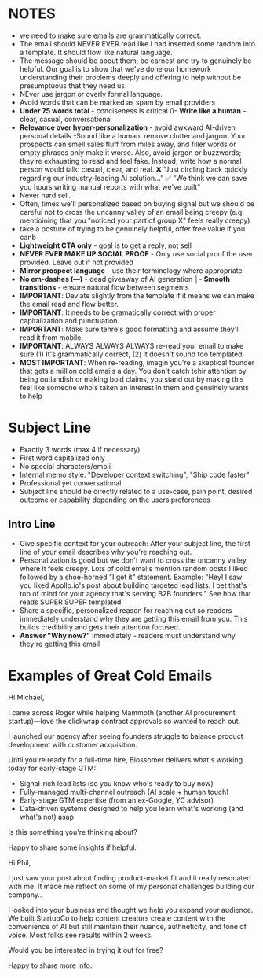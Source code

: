 # NOTES
- we need to make sure emails are grammatically correct.
- The email should NEVER EVER read like I had inserted some random <variable> into a template. It should flow like natural language.
- The message should be about them; be earnest and try to genuinely be helpful. Our goal is to show that we've done our homework understanding their problems deeply and offering to help without be presumptuous that they need us.
- NEver use jargon or overly formal language.
- Avoid words that can be marked as spam by email providers
- **Under 75 words total** - conciseness is critical                                                                                                                                0- **Write like a human** - clear, casual, conversational                                                                                                                           
- **Relevance over hyper-personalization** - avoid awkward AI-driven personal details
-Sound like a human: remove clutter and jargon. Your prospects can smell sales fluff from miles away, and filler words or empty phrases only make it worse. Also, avoid jargon or buzzwords; they’re exhausting to read and feel fake. Instead, write how a normal person would talk: casual, clear, and real. ❌ “Just circling back quickly regarding our industry-leading AI solution…” ✅ "We think we can save you hours writing manual reports with what we've built"
- Never hard sell. 
- Often, times we'll personalized based on buying signal but we should be careful not to cross the uncanny valley of an email being creepy (e.g. mentioining that you "noticed your part of group X" feels really creepy)
- take a posture of trying to be genuinely helpful, offer free value if you canb
- **Lightweight CTA only** - goal is to get a reply, not sell
- **NEVER EVER MAKE UP SOCIAL PROOF** - Only use social proof the user provided. Leave out if not provided
- **Mirror prospect language** - use their terminology where appropriate
- **No em-dashes (—)** - dead giveaway of AI generation                                                                                                                             │- **Smooth transitions** - ensure natural flow between segments
- **IMPORTANT**: Deviate slightly from the template if it means we can make the email read and flow better.
- **IMPORTANT**: It needs to be gramatically correct with proper capitalization and punctuation.
- **IMPORTANT**: Make sure tehre's good formatting and assume they'll read it from mobile.
- **IMPORTANT**: ALWAYS ALWAYS ALWAYS re-read your email to make sure (1) It's grammatically correct, (2) it doesn't sound too templated.
- **MOST IMPORTANT**: When re-reading, imagin you're a skeptical founder that gets a million cold emails a day. You don't catch tehir attention by being outlandish or making bold claims, you stand out by making this feel like someone who's taken an interest in them and genuinely wants to help
# Subject Line
- Exactly 3 words (max 4 if necessary)
- First word capitalized only
- No special characters/emoji
- Internal memo style: "Developer context switching", "Ship code faster"
- Professional yet conversational
- Subject line should be directly related to a use-case, pain point, desired outcome or capability depending on the users preferences

## Intro Line
- Give specific context for your outreach: After your subject line, the first line of your email describes why you're reaching out. 
- Personalization is good but we don't want to cross the uncanny valley where it feels creepy. Lots of cold emails mention random posts I liked followed by a shoe-horned "I get it" statement. Example: "Hey! I saw you liked Apollo.io's post about building targeted lead lists. I bet that's top of mind for your agency that's serving B2B founders." See how that reads SUPER SUPER templated
- Share a specific, personalized reason for reaching out so readers immediately understand why they are getting this email from you. This builds credibility and gets their attention focused.
- **Answer "Why now?"** immediately - readers must understand why they're getting this email


# Examples of Great Cold Emails
<email>
Hi Michael,

I came across Roger while helping Mammoth (another AI procurement startup)—love the clickwrap contract approvals so wanted to reach out.

I launched our agency after seeing founders struggle to balance product development with customer acquisition.

 Until you're ready for a full-time hire, Blossomer delivers what's working today for early-stage GTM: 
- Signal-rich lead lists (so you know who's ready to buy now)
- Fully-managed multi-channel outreach (AI scale + human touch)
- Early-stage GTM expertise (from an ex-Google, YC advisor)
- Data-driven systems designed to help you learn what's working (and what's not) asap

Is this something you're thinking about?

Happy to share some insights if helpful.
</email>

<email>
Hi Phil,

I just saw your post about finding product-market fit and it really resonated with me. It made me reflect on some of my personal challenges building our company..

I looked into your business and thought we help you expand your audience. We built StartupCo to help content creators create content with the convenience of AI but still maintain their nuance, authneticity, and tone of voice. Most folks see results within 2 weeks.

Would you be interested in trying it out for free? 

Happy to share more info.
</email>


